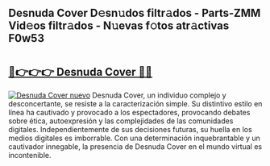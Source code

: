 ## Desnuda Cover D𝚎sn𝚞dos filtr𝚊dos - Parts-ZMM Vid𝚎os filtr𝚊dos - N𝚞evas f𝚘tos atr𝚊ctivas F0w53

# <h2><a href="http://mb3p4y.tromn.icu/?c=Desnuda+Cover">🔗👉👉👉 Desnuda Cover 🔗🔗</a></h2>

[![Desnuda Cover nuevo](https://i.imgur.com/pEAQMta.gif)](http://mb3p4y.tromn.icu/?c=Desnuda+Cover)
Desnuda Cover, un individuo complejo y desconcertante, se resiste a la caracterización simple. Su distintivo estilo en línea ha cautivado y provocado a los espectadores, provocando debates sobre ética, autoexpresión y las complejidades de las comunidades digitales. Independientemente de sus decisiones futuras, su huella en los medios digitales es imborrable. Con una determinación inquebrantable y un cautivador innegable, la presencia de Desnuda Cover en el mundo virtual es incontenible.
